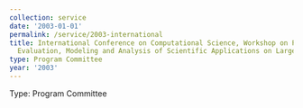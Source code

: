 ```yaml
---
collection: service
date: '2003-01-01'
permalink: /service/2003-international
title: International Conference on Computational Science, Workshop on Performance
  Evaluation, Modeling and Analysis of Scientific Applications on Large-Scale Systems
type: Program Committee
year: '2003'
---
```


Type: Program Committee
